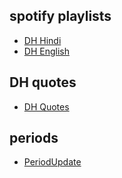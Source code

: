 ## spotify playlists 

* [DH Hindi](https://open.spotify.com/playlist/5OgWaEB68BPnip7I84BcQG?si=CNVSkfb4ScG_ITNgfFacRA)
* [DH English](https://open.spotify.com/playlist/0c0IToDKPuFU3WQeyZpJmb?si=UyALPjyySI-oQszznQXZ9Q)

## DH quotes
* [DH Quotes](https://docs.google.com/document/d/1W0REHyp83maEWjngSAw7ipbdZDpdsTrPXT95Pz0auZE/edit?usp=drivesdk)

## periods
* [PeriodUpdate](https://bit.ly/3sVhyza)

